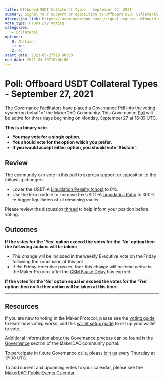 ```yaml
---
title: Offboard USDT Collateral Types - September 27, 2021
summary: Signal your support or opposition to Offboard USDT Collateral Types.
discussion_link: https://forum.makerdao.com/t/signal-request-offboard-usdt-collateral-types/10223
vote_type: Plurality Voting
categories:
   - Collateral
options:
   0: Abstain
   1: Yes
   2: No
start_date: 2021-09-27T16:00:00
end_date: 2021-09-30T16:00:00
---
```


# Poll: Offboard USDT Collateral Types - September 27, 2021

The Governance Facilitators have placed a Governance Poll into the voting system on behalf of the MakerDAO Community. This Governance [Poll](https://community-development.makerdao.com/en/learn/governance/on-chain-gov) will be active for three days beginning on Monday, September 27 at 16:00 UTC.

**This is a binary vote.** 
- **You may vote for a single option.** 
- **You should vote for the option which you prefer.**
- **If you would accept either option, you should vote 'Abstain'.**

## Review

The community can vote in this poll to express support or opposition to the following changes: 
* Lower the USDT-A [Liquidation Penalty (chop)](https://makerdao.world/en/learn/governance/param-liquidation-penalty/) to 0%.
* Use the lerp module to increase the USDT-A [Liquidation Ratio](https://makerdao.world/en/learn/governance/param-liquidation-ratio/) to 300% to trigger liquidation of all remaining vaults.

Please review the discussion [thread](https://forum.makerdao.com/t/signal-request-offboard-usdt-collateral-types/10223) to help inform your position before voting.

## Outcomes

**If the votes for the 'Yes' option exceed the votes for the 'No' option then the following actions will be taken:**
* This change will be included in the weekly Executive Vote on the Friday following the conclusion of this poll.
* If the Friday executive passes, then this change will become active in the Maker Protocol after the [GSM Pause Delay](https://community-development.makerdao.com/en/learn/governance/param-gsm-pause-delay) has expired.

**If the votes for the 'No' option equal or exceed the votes for the 'Yes' option then no further action will be taken at this time.**

---

## Resources

If you are new to voting in the Maker Protocol, please see the [voting guide](https://community-development.makerdao.com/en/learn/governance/how-voting-works/) to learn how voting works, and this [wallet setup guide](https://community-development.makerdao.com/en/learn/governance/voting-setup/) to set up your wallet to vote.

Additional information about the Governance process can be found in the [Governance](https://community-development.makerdao.com/en/learn/governance) section of the MakerDAO community portal.

To participate in future Governance calls, please [join us](https://github.com/makerdao/community/tree/master/governance/governance-and-risk-meetings) every Thursday at 17:00 UTC.

To add current and upcoming votes to your calendar, please see the [MakerDAO Public Events Calendar](https://calendar.google.com/calendar/embed?src=makerdao.com_3efhm2ghipksegl009ktniomdk%40group.calendar.google.com&ctz=UTC&mode=week&showCalendars=0&showPrint=0).
